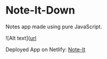 # Note-It-Down
Notes app made using pure JavaScript.

![Alt text]([url ](https://github.com/snehil09/NoteIt/blob/main/Screenshot%202022-06-05%20at%203.12.13%20PM.png "Title")



Deployed App on Netlify: [Note-It](https://note-it-by-snehil.netlify.app/)
